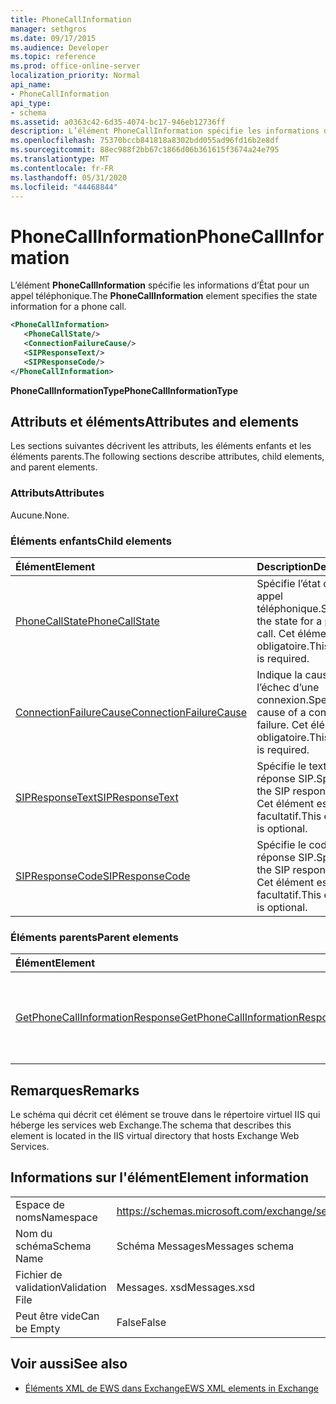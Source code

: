 ```yaml
---
title: PhoneCallInformation
manager: sethgros
ms.date: 09/17/2015
ms.audience: Developer
ms.topic: reference
ms.prod: office-online-server
localization_priority: Normal
api_name:
- PhoneCallInformation
api_type:
- schema
ms.assetid: a0363c42-6d35-4074-bc17-946eb12736ff
description: L’élément PhoneCallInformation spécifie les informations d’État pour un appel téléphonique.
ms.openlocfilehash: 75370bccb841818a8302bdd055ad96fd16b2e8df
ms.sourcegitcommit: 88ec988f2bb67c1866d06b361615f3674a24e795
ms.translationtype: MT
ms.contentlocale: fr-FR
ms.lasthandoff: 05/31/2020
ms.locfileid: "44468844"
---
```

# <a name="phonecallinformation"></a><span data-ttu-id="d7417-103">PhoneCallInformation</span><span class="sxs-lookup"><span data-stu-id="d7417-103">PhoneCallInformation</span></span>

<span data-ttu-id="d7417-104">L’élément **PhoneCallInformation** spécifie les informations d’État pour un appel téléphonique.</span><span class="sxs-lookup"><span data-stu-id="d7417-104">The **PhoneCallInformation** element specifies the state information for a phone call.</span></span> 
  
```XML
<PhoneCallInformation>
   <PhoneCallState/>
   <ConnectionFailureCause/>
   <SIPResponseText/>
   <SIPResponseCode/>
</PhoneCallInformation>
```

 <span data-ttu-id="d7417-105">**PhoneCallInformationType**</span><span class="sxs-lookup"><span data-stu-id="d7417-105">**PhoneCallInformationType**</span></span>
## <a name="attributes-and-elements"></a><span data-ttu-id="d7417-106">Attributs et éléments</span><span class="sxs-lookup"><span data-stu-id="d7417-106">Attributes and elements</span></span>

<span data-ttu-id="d7417-107">Les sections suivantes décrivent les attributs, les éléments enfants et les éléments parents.</span><span class="sxs-lookup"><span data-stu-id="d7417-107">The following sections describe attributes, child elements, and parent elements.</span></span>
  
### <a name="attributes"></a><span data-ttu-id="d7417-108">Attributs</span><span class="sxs-lookup"><span data-stu-id="d7417-108">Attributes</span></span>

<span data-ttu-id="d7417-109">Aucune.</span><span class="sxs-lookup"><span data-stu-id="d7417-109">None.</span></span>
  
### <a name="child-elements"></a><span data-ttu-id="d7417-110">Éléments enfants</span><span class="sxs-lookup"><span data-stu-id="d7417-110">Child elements</span></span>

|<span data-ttu-id="d7417-111">**Élément**</span><span class="sxs-lookup"><span data-stu-id="d7417-111">**Element**</span></span>|<span data-ttu-id="d7417-112">**Description**</span><span class="sxs-lookup"><span data-stu-id="d7417-112">**Description**</span></span>|
|:-----|:-----|
|[<span data-ttu-id="d7417-113">PhoneCallState</span><span class="sxs-lookup"><span data-stu-id="d7417-113">PhoneCallState</span></span>](phonecallstate.md) <br/> |<span data-ttu-id="d7417-114">Spécifie l’état d’un appel téléphonique.</span><span class="sxs-lookup"><span data-stu-id="d7417-114">Specifies the state for a phone call.</span></span> <span data-ttu-id="d7417-115">Cet élément est obligatoire.</span><span class="sxs-lookup"><span data-stu-id="d7417-115">This element is required.</span></span>  <br/> |
|[<span data-ttu-id="d7417-116">ConnectionFailureCause</span><span class="sxs-lookup"><span data-stu-id="d7417-116">ConnectionFailureCause</span></span>](connectionfailurecause.md) <br/> |<span data-ttu-id="d7417-117">Indique la cause de l’échec d’une connexion.</span><span class="sxs-lookup"><span data-stu-id="d7417-117">Specifies the cause of a connection failure.</span></span> <span data-ttu-id="d7417-118">Cet élément est obligatoire.</span><span class="sxs-lookup"><span data-stu-id="d7417-118">This element is required.</span></span>  <br/> |
|[<span data-ttu-id="d7417-119">SIPResponseText</span><span class="sxs-lookup"><span data-stu-id="d7417-119">SIPResponseText</span></span>](sipresponsetext.md) <br/> |<span data-ttu-id="d7417-120">Spécifie le texte de la réponse SIP.</span><span class="sxs-lookup"><span data-stu-id="d7417-120">Specifies the SIP response text.</span></span> <span data-ttu-id="d7417-121">Cet élément est facultatif.</span><span class="sxs-lookup"><span data-stu-id="d7417-121">This element is optional.</span></span>  <br/> |
|[<span data-ttu-id="d7417-122">SIPResponseCode</span><span class="sxs-lookup"><span data-stu-id="d7417-122">SIPResponseCode</span></span>](sipresponsecode.md) <br/> |<span data-ttu-id="d7417-123">Spécifie le code de réponse SIP.</span><span class="sxs-lookup"><span data-stu-id="d7417-123">Specifies the SIP response code.</span></span> <span data-ttu-id="d7417-124">Cet élément est facultatif.</span><span class="sxs-lookup"><span data-stu-id="d7417-124">This element is optional.</span></span>  <br/> |
   
### <a name="parent-elements"></a><span data-ttu-id="d7417-125">Éléments parents</span><span class="sxs-lookup"><span data-stu-id="d7417-125">Parent elements</span></span>

|<span data-ttu-id="d7417-126">**Élément**</span><span class="sxs-lookup"><span data-stu-id="d7417-126">**Element**</span></span>|<span data-ttu-id="d7417-127">**Description**</span><span class="sxs-lookup"><span data-stu-id="d7417-127">**Description**</span></span>|
|:-----|:-----|
|[<span data-ttu-id="d7417-128">GetPhoneCallInformationResponse</span><span class="sxs-lookup"><span data-stu-id="d7417-128">GetPhoneCallInformationResponse</span></span>](getphonecallinformationresponse.md) <br/> |<span data-ttu-id="d7417-129">Définit une réponse à une demande d' [opération GetPhoneCallInformation](getphonecallinformation-operation.md) .</span><span class="sxs-lookup"><span data-stu-id="d7417-129">Defines a response to a [GetPhoneCallInformation operation](getphonecallinformation-operation.md) request.</span></span>  <br/> |
   
## <a name="remarks"></a><span data-ttu-id="d7417-130">Remarques</span><span class="sxs-lookup"><span data-stu-id="d7417-130">Remarks</span></span>

<span data-ttu-id="d7417-131">Le schéma qui décrit cet élément se trouve dans le répertoire virtuel IIS qui héberge les services web Exchange.</span><span class="sxs-lookup"><span data-stu-id="d7417-131">The schema that describes this element is located in the IIS virtual directory that hosts Exchange Web Services.</span></span>
  
## <a name="element-information"></a><span data-ttu-id="d7417-132">Informations sur l'élément</span><span class="sxs-lookup"><span data-stu-id="d7417-132">Element information</span></span>

|||
|:-----|:-----|
|<span data-ttu-id="d7417-133">Espace de noms</span><span class="sxs-lookup"><span data-stu-id="d7417-133">Namespace</span></span>  <br/> |https://schemas.microsoft.com/exchange/services/2006/messages  <br/> |
|<span data-ttu-id="d7417-134">Nom du schéma</span><span class="sxs-lookup"><span data-stu-id="d7417-134">Schema Name</span></span>  <br/> |<span data-ttu-id="d7417-135">Schéma Messages</span><span class="sxs-lookup"><span data-stu-id="d7417-135">Messages schema</span></span>  <br/> |
|<span data-ttu-id="d7417-136">Fichier de validation</span><span class="sxs-lookup"><span data-stu-id="d7417-136">Validation File</span></span>  <br/> |<span data-ttu-id="d7417-137">Messages. xsd</span><span class="sxs-lookup"><span data-stu-id="d7417-137">Messages.xsd</span></span>  <br/> |
|<span data-ttu-id="d7417-138">Peut être vide</span><span class="sxs-lookup"><span data-stu-id="d7417-138">Can be Empty</span></span>  <br/> |<span data-ttu-id="d7417-139">False</span><span class="sxs-lookup"><span data-stu-id="d7417-139">False</span></span>  <br/> |
   
## <a name="see-also"></a><span data-ttu-id="d7417-140">Voir aussi</span><span class="sxs-lookup"><span data-stu-id="d7417-140">See also</span></span>



- [<span data-ttu-id="d7417-141">Éléments XML de EWS dans Exchange</span><span class="sxs-lookup"><span data-stu-id="d7417-141">EWS XML elements in Exchange</span></span>](ews-xml-elements-in-exchange.md)

